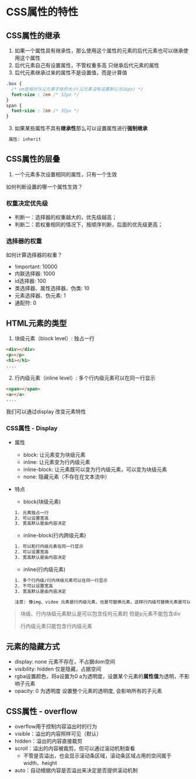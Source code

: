 # CSS属性的特性

## CSS属性的继承
1. 如果一个属性具有继承性，那么使用这个属性的元素的后代元素也可以继承使用这个属性
2. 后代元素自己有设置属性，不管权重多高 只继承后代元素的属性
3. 后代元素继承过来的属性不是设置值，而是计算值
```css
.box {
  /* em是相对与父元素字体的大小(父元素没有设置默认为16px) */
  font-size : 2em /* 32px */
}
span {
  font-size : 2em /* 32px */
}
```
3. 如果某些属性不具有**继承性**那么可以设置属性进行**强制继承**
```tex
 属性: inherit
```

## CSS属性的层叠
1. 一个元素多次设置相同的属性，只有一个生效

如何判断设置的哪一个属性生效？

### 权重决定优先级
* 判断一：选择器的权重越大的，优先级越高；
* 判断二：若权重相同的情况下，按顺序判断，后面的优先级更高；

### 选择器的权重
如何计算选择器的权重？
* !important: 10000
* 内联选择器: 1000
* id选择器: 100
* 类选择器、属性选择器、伪类: 10
* 元素选择器、伪元素: 1
* 通配符: 0



## HTML元素的类型
1. 块级元素（block level）: 独占一行
```html
<div></div>
<p></p>
<h1></h1>
....
```
2. 行内级元素（inline level）: 多个行内级元素可以在同一行显示
```html
<span></span>
<a></a>
....
```
我们可以通过display 改变元素特性
### CSS属性 - Display
* 属性
  * block: 让元素变为块级元素
  * inline: 让元素变为行内级元素
  * inline-block: 让元素既可以变为行内级元素，可以变为块级元素
  * none: 隐藏元素（不存在在文本流中）

* 特点
  * block(块级元素)
  ```tex
  1. 元素独占一行
  2. 可以设置宽高
  3. 宽高默认是由内容决定
  ```
  * inline-block(行内跨级元素)
  ```tex
  1. 可以和行内级元素在同一行显示
  2. 可以设置宽高
  3. 宽高默认是由内容决定
  ```
  * inline(行内级元素)
  ```tex
  1. 多个行内级/行内块级元素可以在同一行显示
  2. 不可以设置宽高
  3. 宽高默认是由内容决定

  注意: 像img、video 元素是行内级元素，也是可替换元素，这样行内级可替换元素是可以设置宽高的
  ```
> 块级、行内块级元素默认是可以包含任何元素的 但是p元素不能包含div
>
> 行内级元素只能包含行内级元素

## 元素的隐藏方式
* display: none 
  元素不存在，不占据dom空间
* visibility: hidden
  仅是隐藏，占据空间
* rgba设置颜色，将a设置为0
  a为透明度，设置某个元素的**属性值**为透明，不影响子元素
* opacity: 0 为透明度
  设置整个元素的透明度, 会影响所有的子元素

## CSS属性 - overflow
* overflow用于控制内容溢出时的行为
* visible：溢出的内容照样可见（默认）
* hidden：溢出的内容直接裁剪
* scroll：溢出的内容被裁剪，但可以通过滚动机制查看
  * 不管是否溢出，也会显示滚动条区域，滚动条区域占用的空间属于width、height
* auto：自动根据内容是否溢出来决定是否提供滚动机制


